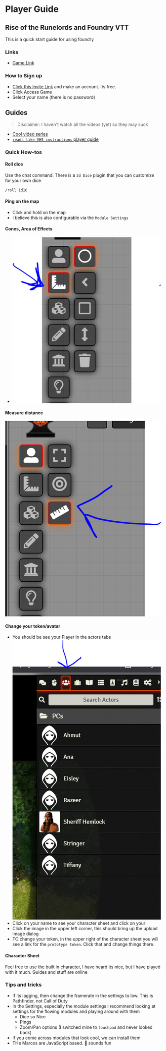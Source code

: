 # Player Guide

## Rise of the Runelords and Foundry VTT

This is a quick start guide for using foundry

### Links

- [Game Link](https://dewseph-rise-of-the-runelords.forge-vtt.com)

### How to Sign up

- [Click this Invite Link](https://forge-vtt.com/invite/dewseph-rise-of-the-runelords/a0318109-f5e8-4b2a-841a-a79bd2624fee) and make an account. Its free.
- Click Access Game
- Select your name (there is no password)

## Guides

> Disclaimer: I haven't watch all the videos (yet) so they may suck

- [Cool video series](https://www.encounterlibrary.com/guides/players-guide-user-interface-in-foundry-vtt/)
- [`reads like VHS instructions` player guide](https://foundryvtt.com/article/player-orientation/)

### Quick How-tos

#### Roll dice

Use the chat command. There is a `3d Dice` plugin that you can customize for your own dice

``` bash
/roll 1d10
```

#### Ping on the map

- Click and hold on the map
- I believe this is also configurable via the `Module Settings`

#### Cones, Area of Effects

- ![./cone-tool.PNG](./cone-tool.PNG)

#### Measure distance

![measure tool](./measure.png)

#### Change your token/avatar

- You should be see your Player in the actors tabs ![actors tab](actors.png)
- Click on your name to see your character sheet and click on your
- Click the image in the upper left corner, this should bring up the upload image dialog
- TO change your token, in the upper right of the character sheet  you will see a link for the `prototype token`. Click that and change things there.  

#### Character Sheet

Feel free to use the built in character, I have heard its nice, but I have played with it much. Guides and stuff are online

### Tips and tricks

- If its lagging, then change the framerate in the settings to low. This is Pathfinder, not Call of Duty
- In the Settings, especially the module settings I recommend looking at settings for the flowing modules and playing around with them
  - Dice so Nice
  - Pings
  - Zoom/Pan options (I switched mine to `touchpad` and never looked back)
- If you come across modules that look cool, we can install them
- THe Marcos are JavaScript based. :shrug: sounds fun

